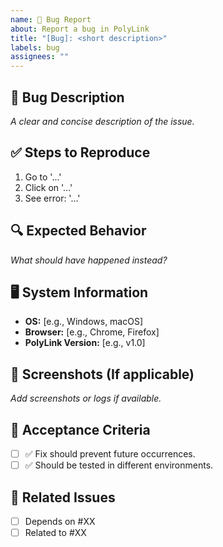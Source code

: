 ```yaml
---
name: 🐛 Bug Report
about: Report a bug in PolyLink
title: "[Bug]: <short description>"
labels: bug
assignees: ""
---
```


## **🐞 Bug Description**

_A clear and concise description of the issue._

## **✅ Steps to Reproduce**

1. Go to '...'
2. Click on '...'
3. See error: '...'

## **🔍 Expected Behavior**

_What should have happened instead?_

## **🖥️ System Information**

- **OS:** [e.g., Windows, macOS]
- **Browser:** [e.g., Chrome, Firefox]
- **PolyLink Version:** [e.g., v1.0]

## **📸 Screenshots (If applicable)**

_Add screenshots or logs if available._

## **📌 Acceptance Criteria**

- [ ] ✅ Fix should prevent future occurrences.
- [ ] ✅ Should be tested in different environments.

## **📎 Related Issues**

- [ ] Depends on #XX
- [ ] Related to #XX

